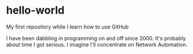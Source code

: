 # hello-world
My first repository while I learn how to use GitHub

I have been dabbling in programming on and off since 2000. It's probably about time I got serious. I imagine I'll concentrate on Network Automation.
